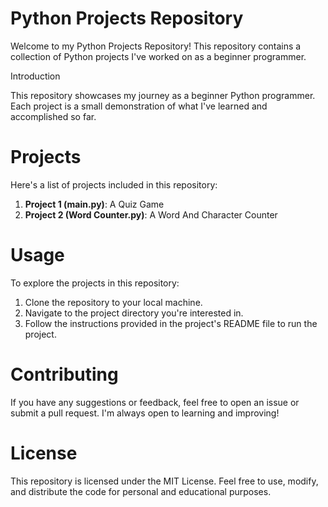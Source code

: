 # Python Projects Repository

Welcome to my Python Projects Repository! This repository contains a collection of Python projects I've worked on as a beginner programmer.

Introduction

This repository showcases my journey as a beginner Python programmer. Each project is a small demonstration of what I've learned and accomplished so far.

# Projects

Here's a list of projects included in this repository:

1. **Project 1 (main.py)**: A Quiz Game 
2. **Project 2 (Word Counter.py)**: A Word And Character Counter

# Usage

To explore the projects in this repository:

1. Clone the repository to your local machine.
2. Navigate to the project directory you're interested in.
3. Follow the instructions provided in the project's README file to run the project.

# Contributing

If you have any suggestions or feedback, feel free to open an issue or submit a pull request. I'm always open to learning and improving!

# License

This repository is licensed under the MIT License. Feel free to use, modify, and distribute the code for personal and educational purposes.
